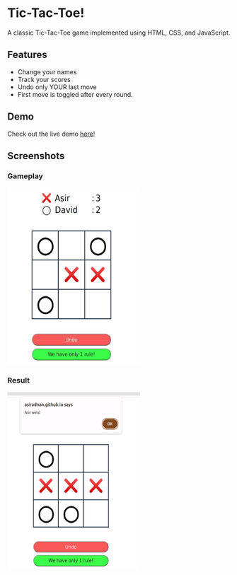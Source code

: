 
# Tic-Tac-Toe!

A classic Tic-Tac-Toe game implemented using HTML, CSS, and JavaScript. 


## Features

- Change your names
- Track your scores
- Undo only YOUR last move
- First move is toggled after every round. 


## Demo

Check out the live demo [here](https://asiradnan.github.io/Tic-Tac-Toe/)!




## Screenshots

### Gameplay
<img src="./Screenshots/snap2.png" height="400" width='300' alt="Gameplay Screenshot 2">

### Result
<img src="./Screenshots/snap1.png" height="400" width='300' alt="Gameplay Screenshot 1">

